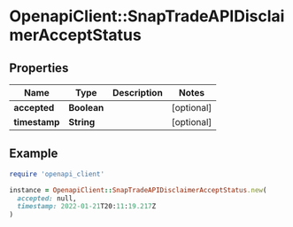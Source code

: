 # OpenapiClient::SnapTradeAPIDisclaimerAcceptStatus

## Properties

| Name | Type | Description | Notes |
| ---- | ---- | ----------- | ----- |
| **accepted** | **Boolean** |  | [optional] |
| **timestamp** | **String** |  | [optional] |

## Example

```ruby
require 'openapi_client'

instance = OpenapiClient::SnapTradeAPIDisclaimerAcceptStatus.new(
  accepted: null,
  timestamp: 2022-01-21T20:11:19.217Z
)
```

